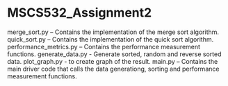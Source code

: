 # MSCS532_Assignment2
merge_sort.py – Contains the implementation of the merge sort algorithm.
quick_sort.py – Contains the implementation of the quick sort algorithm.
performance_metrics.py – Contains the performance measurement functions.
generate_data.py - Generate sorted, random and reverse sorted data.
plot_graph.py - to create graph of the result.
main.py – Contains the main driver code that calls the data generationg, sorting and performance measurement functions.